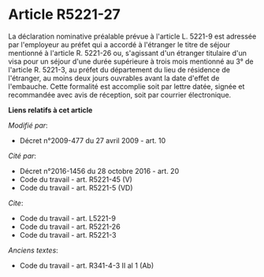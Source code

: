 # Article R5221-27

La déclaration nominative préalable prévue à l'article L. 5221-9 est adressée par l'employeur au préfet qui a accordé à
l'étranger le titre de séjour mentionné à l'article R. 5221-26 ou, s'agissant d'un étranger titulaire d'un visa pour un
séjour d'une durée supérieure à trois mois mentionné au 3° de l'article R. 5221-3, au préfet du département du lieu de
résidence de l'étranger, au moins deux jours ouvrables avant la date d'effet de l'embauche. Cette formalité est accomplie
soit par lettre datée, signée et recommandée avec avis de réception, soit par courrier électronique.

**Liens relatifs à cet article**

_Modifié par_:

  - Décret n°2009-477 du 27 avril 2009 - art. 10

_Cité par_:

  - Décret n°2016-1456 du 28 octobre 2016 - art. 20
  - Code du travail - art. R5221-45 (V)
  - Code du travail - art. R5221-5 (VD)

_Cite_:

  - Code du travail - art. L5221-9
  - Code du travail - art. R5221-26
  - Code du travail - art. R5221-3

_Anciens textes_:

  - Code du travail - art. R341-4-3 II al 1 (Ab)
